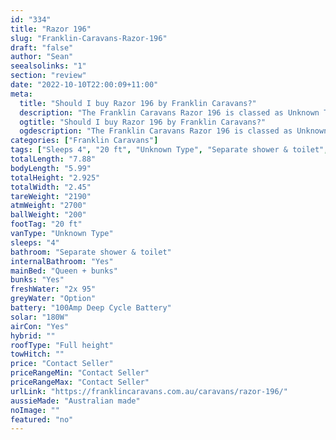 ```yaml
---
id: "334"
title: "Razor 196"
slug: "Franklin-Caravans-Razor-196"
draft: "false"
author: "Sean"
seealsolinks: "1"
section: "review"
date: "2022-10-10T22:00:09+11:00"
meta:
  title: "Should I buy Razor 196 by Franklin Caravans?"
  description: "The Franklin Caravans Razor 196 is classed as Unknown Type, and sleeps 4 people. It is Australian made and comes in at 20 ft. It generally has Separate shower & toilet."
  ogtitle: "Should I buy Razor 196 by Franklin Caravans?"
  ogdescription: "The Franklin Caravans Razor 196 is classed as Unknown Type, and sleeps 4 people. It is Australian made and comes in at 20 ft. It generally has Separate shower & toilet."
categories: ["Franklin Caravans"]
tags: ["Sleeps 4", "20 ft", "Unknown Type", "Separate shower & toilet", "Full height", "Price Unknown"]
totalLength: "7.88"
bodyLength: "5.99"
totalHeight: "2.925"
totalWidth: "2.45"
tareWeight: "2190"
atmWeight: "2700"
ballWeight: "200"
footTag: "20 ft"
vanType: "Unknown Type"
sleeps: "4"
bathroom: "Separate shower & toilet"
internalBathroom: "Yes"
mainBed: "Queen + bunks"
bunks: "Yes"
freshWater: "2x 95"
greyWater: "Option"
battery: "100Amp Deep Cycle Battery"
solar: "180W"
airCon: "Yes"
hybrid: ""
roofType: "Full height"
towHitch: ""
price: "Contact Seller"
priceRangeMin: "Contact Seller"
priceRangeMax: "Contact Seller"
urlLink: "https://franklincaravans.com.au/caravans/razor-196/"
aussieMade: "Australian made"
noImage: ""
featured: "no"
---
```

